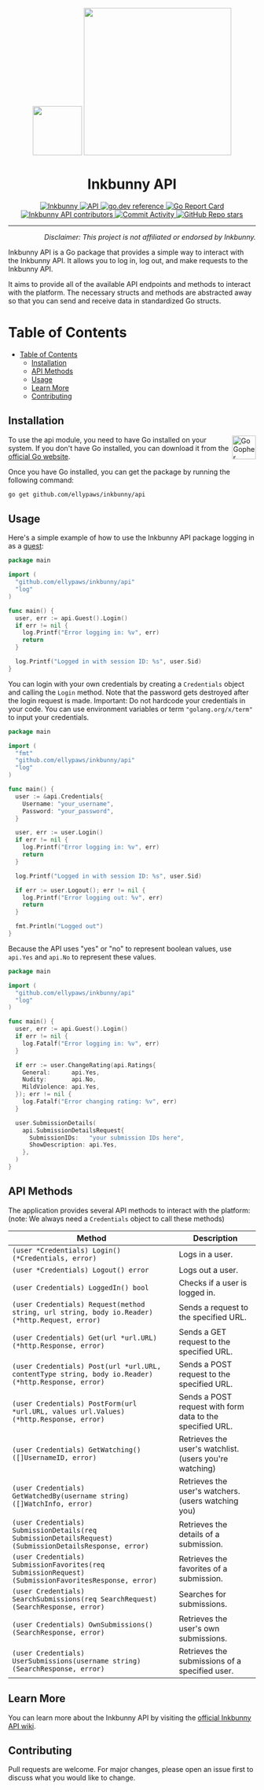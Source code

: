 <p align="center">
  <img src="https://inkbunny.net/images81/elephant/logo/bunny.png" width="100" />
  <img src="https://inkbunny.net/images81/elephant/logo/text.png" width="300" />
  <br>
  <h1 align="center">Inkbunny API</h1>
</p>

<p align="center">
  <a href="https://inkbunny.net/">
    <img alt="Inkbunny" src="https://img.shields.io/badge/website-inkbunny.net-blue">
  </a>
  <a href="https://wiki.inkbunny.net/wiki/API">
    <img alt="API" src="https://img.shields.io/badge/api-wiki.inkbunny.net-blue">
  </a>
  <a href="https://pkg.go.dev/github.com/ellypaws/inkbunny/api">
    <img alt="go.dev reference" src="https://img.shields.io/badge/go.dev-reference-007d9c?logo=go&logoColor=white">
  </a>
  <a href="https://goreportcard.com/report/github.com/ellypaws/inkbunny/api">
    <img src="https://goreportcard.com/badge/github.com/ellypaws/inkbunny/api" alt="Go Report Card" />
  </a>
  <br>
  <a href="https://github.com/ellypaws/inkbunny/graphs/contributors">
    <img alt="Inkbunny API contributors" src="https://img.shields.io/github/contributors/ellypaws/inkbunny">
  </a>
  <a href="https://github.com/ellypaws/inkbunny/commits/main">
    <img alt="Commit Activity" src="https://img.shields.io/github/commit-activity/m/ellypaws/inkbunny">
  </a>
  <a href="https://github.com/ellypaws/inkbunny">
    <img alt="GitHub Repo stars" src="https://img.shields.io/github/stars/ellypaws/inkbunny?style=social">
  </a>
</p>

--------------

<p align="right"><i>Disclaimer: This project is not affiliated or endorsed by Inkbunny.</i></p>

Inkbunny API is a Go package that provides a simple way to interact with the Inkbunny API. It allows you to log in, log
out, and make requests to the Inkbunny API.

It aims to provide all of the available API endpoints and methods to interact with the platform.
The necessary structs and methods are abstracted away so that you can send and receive data in standardized Go structs.

Table of Contents
=================

- [Table of Contents](#table-of-contents)
    - [Installation](#installation)
    - [API Methods](#api-methods)
    - [Usage](#usage)
    - [Learn More](#learn-more)
    - [Contributing](#contributing)

## Installation

<img src="https://go.dev/images/gophers/ladder.svg" width="48" alt="Go Gopher climbing a ladder." align="right">

To use the api module, you need to have Go installed on your system. If you don't have Go installed, you can
download it from the [official Go website](https://golang.org/dl/).

Once you have Go installed, you can get the package by running the following command:

```bash
go get github.com/ellypaws/inkbunny/api
```

## Usage

Here's a simple example of how to use the Inkbunny API package logging in as
a [guest](https://wiki.inkbunny.net/wiki/API#Quick_Start_Guide):

```go
package main

import (
  "github.com/ellypaws/inkbunny/api"
  "log"
)

func main() {
  user, err := api.Guest().Login()
  if err != nil {
    log.Printf("Error logging in: %v", err)
    return
  }

  log.Printf("Logged in with session ID: %s", user.Sid)
}

```

You can login with your own credentials by creating a `Credentials` object and calling the `Login` method.
Note that the password gets destroyed after the login request is made.
Important: Do not hardcode your credentials in your code.
You can use environment variables or term `"golang.org/x/term"` to input your credentials.

```go
package main

import (
  "fmt"
  "github.com/ellypaws/inkbunny/api"
  "log"
)

func main() {
  user := &api.Credentials{
    Username: "your_username",
    Password: "your_password",
  }

  user, err := user.Login()
  if err != nil {
    log.Printf("Error logging in: %v", err)
    return
  }

  log.Printf("Logged in with session ID: %s", user.Sid)

  if err := user.Logout(); err != nil {
    log.Printf("Error logging out: %v", err)
    return
  }

  fmt.Println("Logged out")
}
```

Because the API uses "yes" or "no" to represent boolean values, use `api.Yes` and `api.No` to represent these values.

```go
package main

import (
  "github.com/ellypaws/inkbunny/api"
  "log"
)

func main() {
  user, err := api.Guest().Login()
  if err != nil {
    log.Fatalf("Error logging in: %v", err)
  }

  if err := user.ChangeRating(api.Ratings{
    General:      api.Yes,
    Nudity:       api.No,
    MildViolence: api.Yes,
  }); err != nil {
    log.Fatalf("Error changing rating: %v", err)
  }

  user.SubmissionDetails(
    api.SubmissionDetailsRequest{
      SubmissionIDs:   "your submission IDs here",
      ShowDescription: api.Yes,
    },
  )
}
```

## API Methods

The application provides several API methods to interact with the platform:
(note: We always need a `Credentials` object to call these methods)

| Method                                                                                                  | Description                                               |
|---------------------------------------------------------------------------------------------------------|-----------------------------------------------------------| 
| `(user *Credentials) Login() (*Credentials, error)`                                                     | Logs in a user.                                           |
| `(user *Credentials) Logout() error`                                                                    | Logs out a user.                                          |
| `(user Credentials) LoggedIn() bool`                                                                    | Checks if a user is logged in.                            |
| `(user Credentials) Request(method string, url string, body io.Reader) (*http.Request, error)`          | Sends a request to the specified URL.                     |
| `(user Credentials) Get(url *url.URL) (*http.Response, error)`                                          | Sends a GET request to the specified URL.                 |
| `(user Credentials) Post(url *url.URL, contentType string, body io.Reader) (*http.Response, error)`     | Sends a POST request to the specified URL.                |
| `(user Credentials) PostForm(url *url.URL, values url.Values) (*http.Response, error)`                  | Sends a POST request with form data to the specified URL. |
| `(user Credentials) GetWatching() ([]UsernameID, error)`                                                | Retrieves the user's watchlist. (users you're watching)   |
| `(user Credentials) GetWatchedBy(username string) ([]WatchInfo, error)`                                 | Retrieves the user's watchers. (users watching you)       |
| `(user Credentials) SubmissionDetails(req SubmissionDetailsRequest) (SubmissionDetailsResponse, error)` | Retrieves the details of a submission.                    |
| `(user Credentials) SubmissionFavorites(req SubmissionRequest) (SubmissionFavoritesResponse, error)`    | Retrieves the favorites of a submission.                  |
| `(user Credentials) SearchSubmissions(req SearchRequest) (SearchResponse, error)`                       | Searches for submissions.                                 |
| `(user Credentials) OwnSubmissions() (SearchResponse, error)`                                           | Retrieves the user's own submissions.                     |
| `(user Credentials) UserSubmissions(username string) (SearchResponse, error)`                           | Retrieves the submissions of a specified user.            |

## Learn More

You can learn more about the Inkbunny API by visiting
the [official Inkbunny API wiki](https://wiki.inkbunny.net/wiki/API).

## Contributing

Pull requests are welcome. For major changes, please open an issue first to discuss what you would like to change.